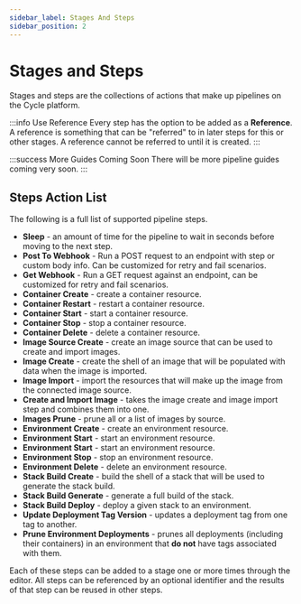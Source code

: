 ```yaml
---
sidebar_label: Stages And Steps
sidebar_position: 2
---
```


# Stages and Steps

Stages and steps are the collections of actions that make up pipelines on the Cycle platform.

:::info Use Reference
Every step has the option to be added as a **Reference**. A reference is something that can be "referred" to in later steps for this or other stages. A reference cannot be referred to until it is created.
:::

:::success More Guides Coming Soon
There will be more pipeline guides coming very soon.
:::

## Steps Action List

The following is a full list of supported pipeline steps.

- **Sleep** - an amount of time for the pipeline to wait in seconds before moving to the next step.
- **Post To Webhook** - Run a POST request to an endpoint with step or custom body info. Can be customized for retry and fail scenarios.
- **Get Webhook** - Run a GET request against an endpoint, can be customized for retry and fail scenarios.
- **Container Create** - create a container resource.
- **Container Restart** - restart a container resource.
- **Container Start** - start a container resource.
- **Container Stop** - stop a container resource.
- **Container Delete** - delete a container resource.
- **Image Source Create** - create an image source that can be used to create and import images.
- **Image Create** - create the shell of an image that will be populated with data when the image is imported.
- **Image Import** - import the resources that will make up the image from the connected image source.
- **Create and Import Image** - takes the image create and image import step and combines them into one. 
- **Images Prune** - prune all or a list of images by source.
- **Environment Create** - create an environment resource.
- **Environment Start** - start an environment resource.
- **Environment Start** - start an environment resource.
- **Environment Stop** - stop an environment resource.
- **Environment Delete** - delete an environment resource.
- **Stack Build Create** - build the shell of a stack that will be used to generate the stack build.
- **Stack Build Generate** - generate a full build of the stack.
- **Stack Build Deploy** - deploy a given stack to an environment.
- **Update Deployment Tag Version** - updates a deployment tag from one tag to another.  
- **Prune Environment Deployments** - prunes all deployments (including their containers) in an environment that **do not** have tags associated with them. 

Each of these steps can be added to a stage one or more times through the editor. All steps can be referenced by an optional identifier and the results of that step can be reused in other steps.
